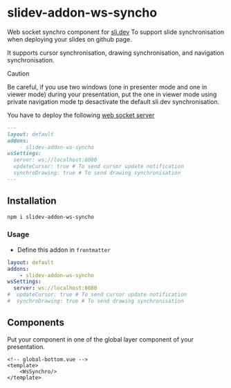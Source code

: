 # slidev-addon-ws-syncho

Web socket synchro component for [sli.dev](https://sli.dev/) To support slide synchronisation when deploying your slides on github page. 

It supports cursor synchronisation, drawing synchronisation, and navigation synchronisation. 

> [!CAUTION]
> Be careful, if you use two windows (one in presenter mode and one in viewer mode) during your presentation, put the one in viewer mode using private navigation mode tp desactivate the default sli.dev synchronisation. 


You have to deploy the following [web socket server](https://github.com/barais/slidev-slide-synchro-server)

```md
---
layout: default
addons:
    - slidev-addon-ws-syncho
wsSettings:
  server: ws://localhost:8080
  updateCursor: true # To send cursor update notification
  synchroDrawing: true # To send drawing synchronisation
---

```



## Installation

```bash
npm i slidev-addon-ws-syncho
```

### Usage

-   Define this addon in `frontmatter`

```yaml
layout: default
addons:
    - slidev-addon-ws-syncho
wsSettings:
  server: ws://localhost:8080
#  updateCursor: true # To send cursor update notification
#  synchroDrawing: true # To send drawing synchronisation

```



## Components

Put your component in one of the global layer component of your presentation. 

```vue
<!-- global-bottom.vue -->
<template>
    <WsSynchro/>
</template>

```


